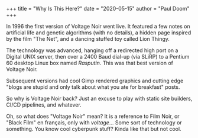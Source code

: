 +++
title = "Why Is This Here?"
date = "2020-05-15"
author = "Paul Doom"
+++

In 1996 the first version of Voltage Noir went live.  It featured a few notes
on artificial life and genetic algorithms (with no details), a hidden page
inspired by the film "The Net", and a dancing stuffed toy called Lion Thingy.

The technology was advanced, hanging off a redirected high port on a
Digital UNIX server, then over a 2400 Baud dial-up (via SLiRP) to a Pentium 60
desktop Linux box named _Rasputin_.   This was that best version of Voltage Noir.

Subsequent versions had cool Gimp rendered graphics and cutting edge "blogs
are stupid and only talk about what you ate for breakfast" posts.

So why is Voltage Noir back?  Just an excuse to play with static site builders,
CI/CD pipelines, and whatever.

Oh, so what does "Voltage Noir" mean?  It is a reference to Film Noir,
or "Black Film" en français, only with _voltage_... Some sort of technology
or something.   You know cool cyberpunk stuff?   Kinda like that but not cool.